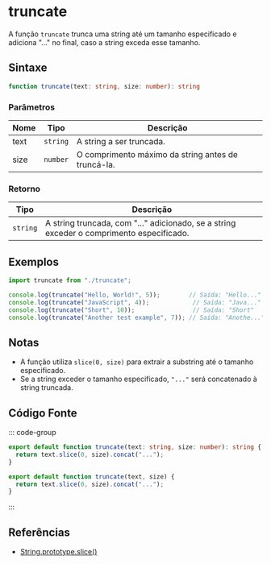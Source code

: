 # truncate

A função `truncate` trunca uma string até um tamanho especificado e adiciona "..." no final, caso a string exceda esse tamanho.

## Sintaxe

```typescript
function truncate(text: string, size: number): string
```

### Parâmetros

| Nome  | Tipo     | Descrição                                          |
|-------|----------|----------------------------------------------------|
| text  | `string` | A string a ser truncada.                           |
| size  | `number` | O comprimento máximo da string antes de truncá-la. |

### Retorno

| Tipo    | Descrição                                      |
|---------|------------------------------------------------|
| `string` | A string truncada, com "..." adicionado, se a string exceder o comprimento especificado. |

## Exemplos

```typescript
import truncate from "./truncate";

console.log(truncate("Hello, World!", 5));        // Saída: "Hello..."
console.log(truncate("JavaScript", 4));            // Saída: "Java..."
console.log(truncate("Short", 10));                // Saída: "Short"
console.log(truncate("Another test example", 7)); // Saída: "Anothe..."
```

## Notas

- A função utiliza `slice(0, size)` para extrair a substring até o tamanho especificado.
- Se a string exceder o tamanho especificado, `"..."` será concatenado à string truncada.

## Código Fonte

::: code-group
```typescript
export default function truncate(text: string, size: number): string {
  return text.slice(0, size).concat("...");
}
```

```javascript
export default function truncate(text, size) {
  return text.slice(0, size).concat("...");
}
```
::: 

## Referências

- [String.prototype.slice()](https://developer.mozilla.org/pt-BR/docs/Web/JavaScript/Reference/Global_Objects/String/slice)